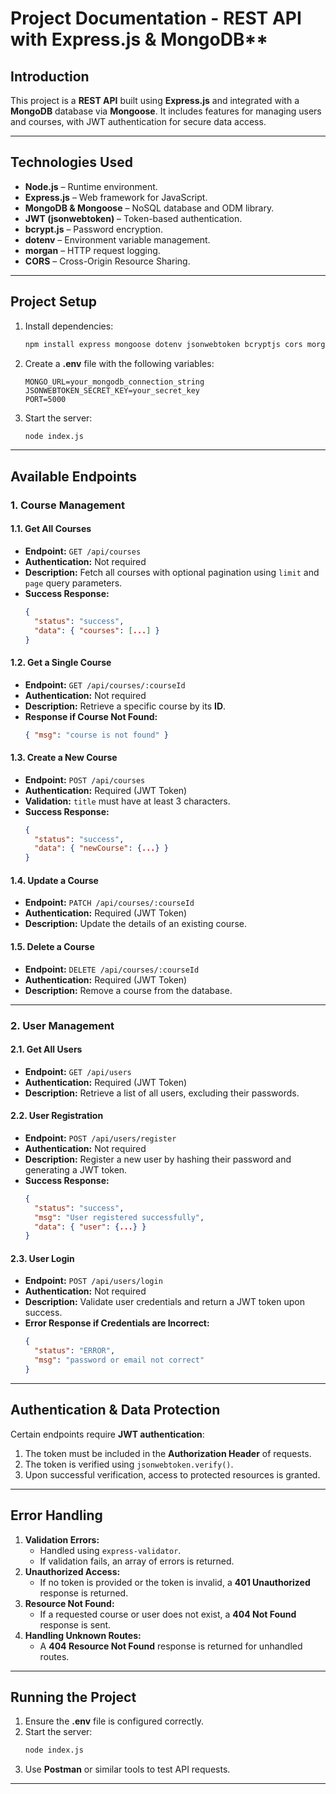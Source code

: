 ﻿# Project Documentation - REST API with Express.js & MongoDB**

## **Introduction**
This project is a **REST API** built using **Express.js** and integrated with a **MongoDB** database via **Mongoose**. It includes features for managing users and courses, with JWT authentication for secure data access.

---

## **Technologies Used**
- **Node.js** – Runtime environment.
- **Express.js** – Web framework for JavaScript.
- **MongoDB & Mongoose** – NoSQL database and ODM library.
- **JWT (jsonwebtoken)** – Token-based authentication.
- **bcrypt.js** – Password encryption.
- **dotenv** – Environment variable management.
- **morgan** – HTTP request logging.
- **CORS** – Cross-Origin Resource Sharing.

---

## **Project Setup**
1. Install dependencies:
   ```sh
   npm install express mongoose dotenv jsonwebtoken bcryptjs cors morgan express-validator
   ```
2. Create a **.env** file with the following variables:
   ```env
   MONGO_URL=your_mongodb_connection_string
   JSONWEBTOKEN_SECRET_KEY=your_secret_key
   PORT=5000
   ```
3. Start the server:
   ```sh
   node index.js
   ```

---

## **Available Endpoints**

### **1. Course Management**
#### **1.1. Get All Courses**
- **Endpoint:** `GET /api/courses`
- **Authentication:** Not required
- **Description:** Fetch all courses with optional pagination using `limit` and `page` query parameters.
- **Success Response:**
  ```json
  {
    "status": "success",
    "data": { "courses": [...] }
  }
  ```

#### **1.2. Get a Single Course**
- **Endpoint:** `GET /api/courses/:courseId`
- **Authentication:** Not required
- **Description:** Retrieve a specific course by its **ID**.
- **Response if Course Not Found:**
  ```json
  { "msg": "course is not found" }
  ```

#### **1.3. Create a New Course**
- **Endpoint:** `POST /api/courses`
- **Authentication:** Required (JWT Token)
- **Validation:** `title` must have at least 3 characters.
- **Success Response:**
  ```json
  {
    "status": "success",
    "data": { "newCourse": {...} }
  }
  ```

#### **1.4. Update a Course**
- **Endpoint:** `PATCH /api/courses/:courseId`
- **Authentication:** Required (JWT Token)
- **Description:** Update the details of an existing course.

#### **1.5. Delete a Course**
- **Endpoint:** `DELETE /api/courses/:courseId`
- **Authentication:** Required (JWT Token)
- **Description:** Remove a course from the database.

---

### **2. User Management**
#### **2.1. Get All Users**
- **Endpoint:** `GET /api/users`
- **Authentication:** Required (JWT Token)
- **Description:** Retrieve a list of all users, excluding their passwords.

#### **2.2. User Registration**
- **Endpoint:** `POST /api/users/register`
- **Authentication:** Not required
- **Description:** Register a new user by hashing their password and generating a JWT token.
- **Success Response:**
  ```json
  {
    "status": "success",
    "msg": "User registered successfully",
    "data": { "user": {...} }
  }
  ```

#### **2.3. User Login**
- **Endpoint:** `POST /api/users/login`
- **Authentication:** Not required
- **Description:** Validate user credentials and return a JWT token upon success.
- **Error Response if Credentials are Incorrect:**
  ```json
  {
    "status": "ERROR",
    "msg": "password or email not correct"
  }
  ```

---

## **Authentication & Data Protection**
Certain endpoints require **JWT authentication**:
1. The token must be included in the **Authorization Header** of requests.
2. The token is verified using `jsonwebtoken.verify()`.
3. Upon successful verification, access to protected resources is granted.

---

## **Error Handling**
1. **Validation Errors:**
   - Handled using `express-validator`.
   - If validation fails, an array of errors is returned.
2. **Unauthorized Access:**
   - If no token is provided or the token is invalid, a **401 Unauthorized** response is returned.
3. **Resource Not Found:**
   - If a requested course or user does not exist, a **404 Not Found** response is sent.
4. **Handling Unknown Routes:**
   - A **404 Resource Not Found** response is returned for unhandled routes.

---

## **Running the Project**
1. Ensure the **.env** file is configured correctly.
2. Start the server:
   ```sh
   node index.js
   ```
3. Use **Postman** or similar tools to test API requests.

---


